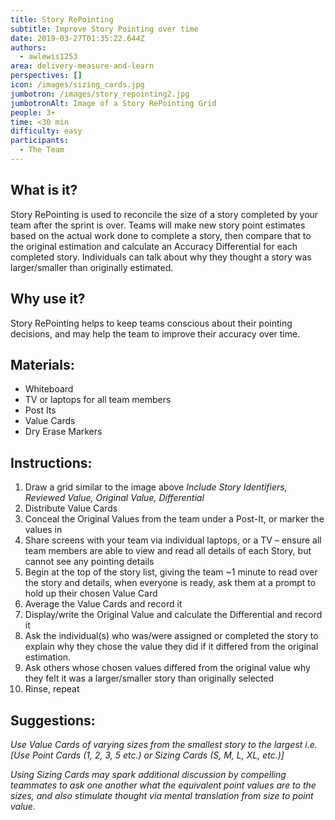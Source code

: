 ```yaml
---
title: Story RePointing
subtitle: Improve Story Pointing over time
date: 2019-03-27T01:35:22.644Z
authors:
  - awlewis1253
area: delivery-measure-and-learn
perspectives: []
icon: /images/sizing_cards.jpg
jumbotron: /images/story_repointing2.jpg
jumbotronAlt: Image of a Story RePointing Grid
people: 3+
time: <30 min
difficulty: easy
participants:
  - The Team
---
```

## What is it?

Story RePointing is used to reconcile the size of a story completed by your team after the sprint is over. Teams will make new story point estimates based on the actual work done to complete a story, then compare that to the original estimation and calculate an Accuracy Differential for each completed story. Individuals can talk about why they thought a story was larger/smaller than originally estimated. 

## Why use it?

Story RePointing helps to keep teams conscious about their pointing decisions, and may help the team to improve their accuracy over time. 

## Materials:

* Whiteboard
* TV or laptops for all team members
* Post Its
* Value Cards
* Dry Erase Markers

## Instructions:

1. Draw a grid similar to the image above
   _Include Story Identifiers, Reviewed Value, Original Value, Differential_
2. Distribute Value Cards
3. Conceal the Original Values from the team under a Post-It, or marker the values in
4. Share screens with your team via individual laptops, or a TV – ensure all team members are able to view and read all details of each Story, but cannot see any pointing details
5. Begin at the top of the story list, giving the team ~1 minute to read over the story and details, when everyone is ready, ask them at a prompt to hold up their chosen Value Card
6. Average the Value Cards and record it
7. Display/write the Original Value and calculate the Differential and record it
8. Ask the individual(s) who was/were assigned or completed the story to explain why they chose the value they did if it differed from the original estimation.
9. Ask others whose chosen values differed from the original value why they felt it was a larger/smaller story than originally selected
10. Rinse, repeat

## Suggestions:

_Use Value Cards of varying sizes from the smallest story to the largest i.e. \[Use Point Cards (1, 2, 3, 5 etc.) or Sizing Cards (S, M, L, XL, etc.)]_

_Using Sizing Cards may spark additional discussion by compelling teammates to ask one another what the equivalent point values are to the sizes, and also stimulate thought via mental translation from size to point value._

